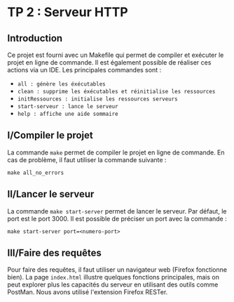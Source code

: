 # TP 2 : Serveur HTTP

## Introduction
Ce projet est fourni avec un Makefile qui permet de compiler et exécuter le projet en ligne de commande. Il est également possible de réaliser ces actions via un IDE. Les principales commandes sont :
  * `all : génère les éxécutables`
  * `clean : supprime les éxécutables et réinitialise les ressources`
  * `initRessources : initialise les ressources serveurs`
  * `start-serveur : lance le serveur`
  * `help : affiche une aide sommaire`

## I/Compiler le projet
La commande `make` permet de compiler le projet en ligne de commande. En cas de problème, il faut utiliser la commande suivante :

  `make all_no_errors`

## II/Lancer le serveur
La commande `make start-server` permet de lancer le serveur. Par défaut, le port est le port 3000. Il est possible de préciser un port avec la commande :

  `make start-server port=<numero-port>`

## III/Faire des requêtes
Pour faire des requêtes, il faut utiliser un navigateur web (Firefox fonctionne bien). La page `index.html` illustre quelques fonctions principales, mais on peut explorer plus les capacités du serveur en utilisant des outils comme PostMan. Nous avons utilisé l'extension Firefox RESTer.
